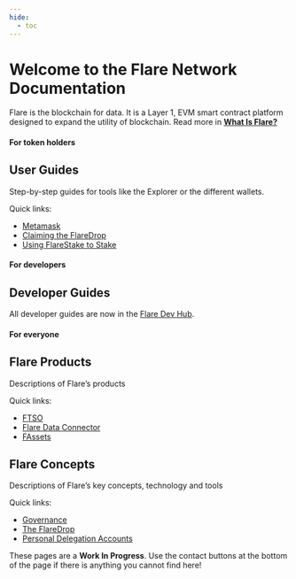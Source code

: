 ```yaml
---
hide:
  - toc
---
```


# Welcome to the Flare Network Documentation

Flare is the blockchain for data. It is a Layer 1, EVM smart contract platform designed to expand the utility of blockchain. Read more in [**What Is Flare?**](./tech/flare.md)

#### For token holders

<div class="flr-card has-background1" markdown>

## User Guides

Step-by-step guides for tools like the Explorer or the different wallets.

<div class="flr-card-links" markdown>

Quick links:

* [Metamask](./user/wallets/how-to-access-flare-network-with-metamask.md)
* [Claiming the FlareDrop](./tech/the-flaredrop.md)
* [Using FlareStake to Stake](./user/staking/staking-flarestake.md)

</div>
</div>

#### For developers

<div class="flr-card has-background2" markdown>

## Developer Guides

All developer guides are now in the [Flare Dev Hub](https://dev.flare.network/).

</div>

#### For everyone

<div class="flr-cards" markdown>

<div class="flr-card has-background5" markdown>

## Flare Products

Descriptions of Flare’s products

<div class="flr-card-links is-vertical" markdown>

Quick links:

* [FTSO](https://dev.flare.network/ftso/overview)
* [Flare Data Connector](./tech/data-connector.md)
* [FAssets](https://dev.flare.network/fassets/overview)

</div>
</div>

<div class="flr-card has-background6" markdown>

## Flare Concepts

Descriptions of Flare’s key concepts, technology and tools

<div class="flr-card-links is-vertical" markdown>

Quick links:

* [Governance](./user/governance/index.md)
* [The FlareDrop](./user/claiming-the-flaredrop.md)
* [Personal Delegation Accounts](./user/personal-delegation-account.md)

</div>
</div>

These pages are a **Work In Progress**.
Use the contact buttons at the bottom of the page if there is anything you cannot find here!

<style>
    /*Remove the "Last updated" text at the bottom*/
    .md-source-file {
        display: none;
    }
    .md-typeset .flr-cards {
        display: flex;
        flex-direction: column;
        gap: 1rem;
        flex-wrap: wrap;
    }
    .md-typeset .flr-cards .flr-card {
        flex: 1;
    }
    .md-typeset .flr-card {
        background-color: var(--flr-dark);
        max-width: 900px;
    }
    .md-typeset .flr-card.is-fullwidth {
        flex-basis: 100%;
    }
    /* Content/description */
    .md-typeset .flr-card > p {
        padding: 1rem;
        margin: 0;
        padding-top: 0;
    }
    /* Title */
    .md-typeset .flr-card h2 {
        margin-top: 0;
        height: 100px;
        /* background-color: var(--flr-dark); */
        background-color: #000;
        background-size: cover;
        padding: 2rem 1rem;
        font-weight: 400;
        background-position: center right;
    }
    /* Content/description */
    .md-typeset .flr-card-links > p {
        margin: 0;
        padding: 0;
        text-transform: uppercase;
        font-size: 0.6rem;
        padding-left: 1rem;
        padding-bottom: 0.5rem;
    }
    .md-typeset .flr-card-links > ul {
        display: flex;
        flex-direction: column;
        margin:0;
        padding:0;
        list-style: none;
        border-top:  1px solid var(--flr-dark-light);
    }
    .md-typeset .flr-card-links.is-vertical > ul {
        flex-direction: column;
    }
    .md-typeset .flr-card-links > ul li {
        flex: 1;
        margin:0;
        display: flex;
        align-items: center;
    }
    .md-typeset .flr-card-links > ul li:not(:last-child) {
        border-bottom: 1px solid var(--flr-dark-light);
    }
    .md-typeset .flr-card-links > ul a {
        text-decoration: none;
        display: block;
        flex: 1;
        position: relative;
        color: var(--md-accent-fg-color);
        font-weight: 500;
        padding: 0.5rem 1rem;
        padding-right: 0.75rem;
    }
    .md-typeset .flr-card-links > ul a:after {
        position: absolute;
        content: "";
        color: currentColor;
        border-top: 6px solid transparent;
        border-bottom: 6px solid transparent;
        border-left: 6px solid currentColor;
        right: 12px;
        top: calc(50% - 6px);
    }
    .flr-card.has-background1 h2 {
        background-image: url('assets/images/home/user-guide-card-bkg.png');
    }
    .flr-card.has-background2 h2 {
        background-image: url('assets/images/home/get-started-card-bkg.png');
    }
    .flr-card.has-background3 h2 {
        background-image: url('assets/images/home/developer-guides-card-bkg.png');
    }
    .flr-card.has-background4 h2 {
        background-image: url('assets/images/home/api-reference-card-bkg.png');
    }
    .flr-card.has-background5 h2 {
        background-image: url('assets/images/home/flare-products-card-bkg.png');
    }
    .flr-card.has-background6 h2 {
        background-image: url('assets/images/home/flare-concepts-card-bkg.png');
    }
    .flr-card.has-background7 h2 {
        background-image: url('assets/images/home/infrastructure-card-bkg.png');
    }
    .md-typeset h1 {
        margin-bottom: 1.5rem;
    }
    .md-typeset h1 a {
        text-decoration: none;
        color: var(--flr-dark);
    }
    .md-typeset h4 {
        font-weight: 400;
        text-transform: uppercase;
        margin-bottom: 0.25rem;
        margin-top: 2rem;
    }

    /* Tablet+ */
    @media screen and (min-width:60em) {
        .md-typeset .flr-card-links > ul {
            flex-direction: row;
        }
        .md-typeset .flr-cards {
            flex-direction: row;
            align-items: start;
        }
        .md-typeset .flr-card-links:not(.is-vertical) > ul li:not(:last-child) {
            border-right: 1px solid var(--flr-dark-light);
            border-bottom: none;
        }
    }
</style>
